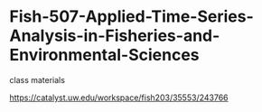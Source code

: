 # Fish-507-Applied-Time-Series-Analysis-in-Fisheries-and-Environmental-Sciences
class materials

https://catalyst.uw.edu/workspace/fish203/35553/243766
